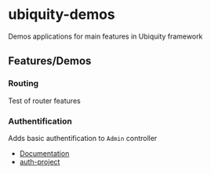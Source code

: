 # ubiquity-demos
Demos applications for main features in Ubiquity framework

## Features/Demos
### Routing
Test of router features

### Authentification
Adds basic authentification to `Admin` controller
- [Documentation](https://micro-framework.readthedocs.io/en/latest/scaffolding/auth.html)
- [auth-project](https://github.com/phpMv/ubiquity-demos/tree/master/auth-project)
